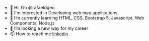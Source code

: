 - 👋 Hi, I’m @rafaeldgeo
- 👀 I'm interested in Developing web map applications
- 🌱 I’m currently learning HTML, CSS, Bootstrap 5, Javascript, Web Components, Node.js
- 💞️ I’m looking a new way for my career
- 📫 How to reach me [linkedin](https://www.linkedin.com/in/rafael-dias-de-almeida-devmap/)

<!---
rafaeldgeo/rafaeldgeo is a ✨ special ✨ repository because its `README.md` (this file) appears on your GitHub profile.
You can click the Preview link to take a look at your changes.
--->
